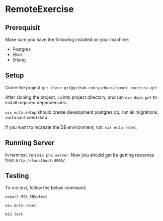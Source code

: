 # RemoteExercise

## Prerequisit

Make sure you have the following installed on your machine:

* Postgres
* Elixir
* Erlang

## Setup

Clone the project `git clone git@github.com:yuchunc/remote_exercise.git`

After cloning the project, `cd` into project directory, and run `mix deps.get` to install
required dependencies.

`mix ecto.setup` should create development postgres db, run all migrations, and insert seed data.

If you want to recreate the DB environment, run: `mix ecto.reset`.

## Running Server

In terminal, run `mix phx.server`.
Now you should get be getting response from `http://localhost:4000/`.

## Testing

To run test, follow the below command:

```
export MIX_ENV=test

mix ecto.reset

mix test
```
